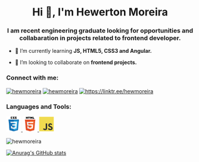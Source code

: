 <h1 align="center">Hi 👋, I'm Hewerton Moreira</h1>
<h3 align="center">I am recent engineering graduate looking for opportunities and collabaration in projects related to frontend developer.</h3>

- 🌱 I’m currently learning **JS, HTML5, CSS3 and Angular.**

- 🤝 I’m looking to collaborate on **frontend projects.**

<h3 align="left">Connect with me:</h3>
<p align="left">
<a href="https://twitter.com/hewmoreira" target="blank"><img align="center" src="https://cdn.jsdelivr.net/npm/simple-icons@3.0.1/icons/twitter.svg" alt="hewmoreira" height="30" width="40" /></a>
<a href="https://linkedin.com/in/hewmoreira" target="blank"><img align="center" src="https://cdn.jsdelivr.net/npm/simple-icons@3.0.1/icons/linkedin.svg" alt="hewmoreira" height="30" width="40" /></a>
<a href="https://linktr.ee/hewmoreira" target="blank"><img align="center" src="https://cdn.jsdelivr.net/npm/simple-icons@3.0.1/icons/rss.svg" alt="https://linktr.ee/hewmoreira" height="30" width="40" /></a>
</p>

<h3 align="left">Languages and Tools:</h3>
<p align="left"> <a href="https://www.w3schools.com/css/" target="_blank"> <img src="https://raw.githubusercontent.com/devicons/devicon/master/icons/css3/css3-original-wordmark.svg" alt="css3" width="40" height="40"/> </a> <a href="https://www.w3.org/html/" target="_blank"> <img src="https://raw.githubusercontent.com/devicons/devicon/master/icons/html5/html5-original-wordmark.svg" alt="html5" width="40" height="40"/> </a> <a href="https://developer.mozilla.org/en-US/docs/Web/JavaScript" target="_blank"> <img src="https://raw.githubusercontent.com/devicons/devicon/master/icons/javascript/javascript-original.svg" alt="javascript" width="40" height="40"/> </a> </p>

<p><img align="center" src="https://github-readme-stats.vercel.app/api/top-langs?username=hewmoreira&show_icons=true&locale=en&layout=compact" alt="hewmoreira" /></p>

[![Anurag's GitHub stats](https://github-readme-stats.vercel.app/api?hewmoreira=anuraghazra)](https://github.com/anuraghazra/github-readme-stats)

